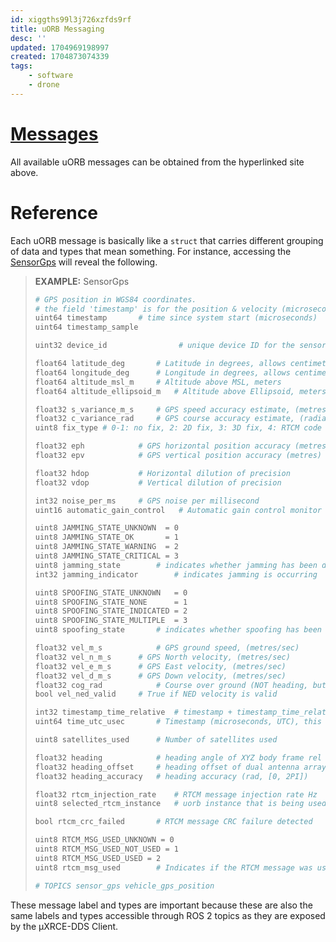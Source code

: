 ```yaml
---
id: xiggths99l3j726xzfds9rf
title: uORB Messaging
desc: ''
updated: 1704969198997
created: 1704873074339
tags:
    - software
    - drone
---
```


# [Messages](https://docs.px4.io/main/en/msg_docs/#uorb-message-reference)

All available uORB messages can be obtained from the hyperlinked site above.

# Reference

Each uORB message is basically like a `struct` that carries different grouping of data and types that mean something. For instance, accessing the [SensorGps](https://docs.px4.io/main/en/msg_docs/SensorGps.html) will reveal the following.

> **EXAMPLE:** SensorGps
>
>```bash
># GPS position in WGS84 coordinates.
># the field 'timestamp' is for the position & velocity (microseconds)
>uint64 timestamp		# time since system start (microseconds)
>uint64 timestamp_sample
>
>uint32 device_id                # unique device ID for the sensor that does not change between power cycles
>
>float64 latitude_deg		# Latitude in degrees, allows centimeter level RTK precision
>float64 longitude_deg		# Longitude in degrees, allows centimeter level RTK precision
>float64 altitude_msl_m		# Altitude above MSL, meters
>float64 altitude_ellipsoid_m	# Altitude above Ellipsoid, meters
>
>float32 s_variance_m_s		# GPS speed accuracy estimate, (metres/sec)
>float32 c_variance_rad		# GPS course accuracy estimate, (radians)
>uint8 fix_type # 0-1: no fix, 2: 2D fix, 3: 3D fix, 4: RTCM code differential, 5: Real-Time Kinematic, float, 6: Real-Time Kinematic, fixed, 8: Extrapolated. Some applications will not use the value of this field unless it is at least two, so always correctly fill in the fix.
>
>float32 eph			# GPS horizontal position accuracy (metres)
>float32 epv			# GPS vertical position accuracy (metres)
>
>float32 hdop			# Horizontal dilution of precision
>float32 vdop			# Vertical dilution of precision
>
>int32 noise_per_ms		# GPS noise per millisecond
>uint16 automatic_gain_control   # Automatic gain control monitor
>
>uint8 JAMMING_STATE_UNKNOWN  = 0
>uint8 JAMMING_STATE_OK       = 1
>uint8 JAMMING_STATE_WARNING  = 2
>uint8 JAMMING_STATE_CRITICAL = 3
>uint8 jamming_state		# indicates whether jamming has been detected or suspected by the receivers. O: Unknown, 1: OK, 2: Warning, 3: Critical
>int32 jamming_indicator		# indicates jamming is occurring
>
>uint8 SPOOFING_STATE_UNKNOWN   = 0
>uint8 SPOOFING_STATE_NONE      = 1
>uint8 SPOOFING_STATE_INDICATED = 2
>uint8 SPOOFING_STATE_MULTIPLE  = 3
>uint8 spoofing_state		# indicates whether spoofing has been detected or suspected by the receivers. O: Unknown, 1: OK, 2: Warning, 3: Critical
>
>float32 vel_m_s			# GPS ground speed, (metres/sec)
>float32 vel_n_m_s		# GPS North velocity, (metres/sec)
>float32 vel_e_m_s		# GPS East velocity, (metres/sec)
>float32 vel_d_m_s		# GPS Down velocity, (metres/sec)
>float32 cog_rad			# Course over ground (NOT heading, but direction of movement), -PI..PI, (radians)
>bool vel_ned_valid		# True if NED velocity is valid
>
>int32 timestamp_time_relative	# timestamp + timestamp_time_relative = Time of the UTC timestamp since system start, (microseconds)
>uint64 time_utc_usec		# Timestamp (microseconds, UTC), this is the timestamp which comes from the gps module. It might be unavailable right after cold start, indicated by a value of 0
>
>uint8 satellites_used		# Number of satellites used
>
>float32 heading			# heading angle of XYZ body frame rel to NED. Set to NaN if not available and updated (used for dual antenna GPS), (rad, [-PI, PI])
>float32 heading_offset		# heading offset of dual antenna array in body frame. Set to NaN if not applicable. (rad, [-PI, PI])
>float32 heading_accuracy	# heading accuracy (rad, [0, 2PI])
>
>float32 rtcm_injection_rate	# RTCM message injection rate Hz
>uint8 selected_rtcm_instance	# uorb instance that is being used for RTCM corrections
>
>bool rtcm_crc_failed		# RTCM message CRC failure detected
>
>uint8 RTCM_MSG_USED_UNKNOWN = 0
>uint8 RTCM_MSG_USED_NOT_USED = 1
>uint8 RTCM_MSG_USED_USED = 2
>uint8 rtcm_msg_used		# Indicates if the RTCM message was used successfully by the receiver
>
># TOPICS sensor_gps vehicle_gps_position
>
>```

These message label and types are important because these are also the same labels and types accessible through ROS 2 topics as they are exposed by the μXRCE-DDS Client.